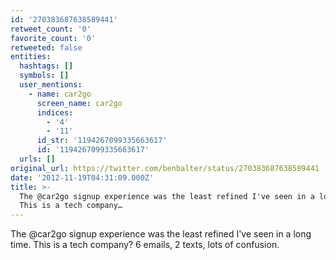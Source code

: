```yaml
---
id: '270383687638589441'
retweet_count: '0'
favorite_count: '0'
retweeted: false
entities:
  hashtags: []
  symbols: []
  user_mentions:
    - name: car2go
      screen_name: car2go
      indices:
        - '4'
        - '11'
      id_str: '1194267099335663617'
      id: '1194267099335663617'
  urls: []
original_url: https://twitter.com/benbalter/status/270383687638589441
date: '2012-11-19T04:31:09.000Z'
title: >-
  The @car2go signup experience was the least refined I've seen in a long time.
  This is a tech company…
---
```


The @car2go signup experience was the least refined I've seen in a long time. This is a tech company? 6 emails, 2 texts, lots of confusion.